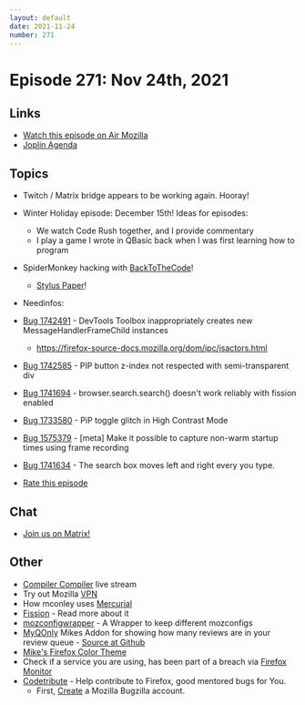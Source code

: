 ```yaml
---
layout: default
date: 2021-11-24
number: 271
---
```


# Episode 271: Nov 24th, 2021

## Links
* [Watch this episode on Air Mozilla](https://mzl.la/joy-of-coding-2021-11-24)
* [Joplin Agenda](https://mikeconley.ca/joc/agendas/Episode-0271.html)

## Topics
* Twitch / Matrix bridge appears to be working again. Hooray!
* Winter Holiday episode: December 15th! Ideas for episodes:
  - We watch Code Rush together, and I provide commentary
  - I play a game I wrote in QBasic back when I was first learning how to program
* SpiderMonkey hacking with [BackToTheCode](https://www.twitch.tv/BackToTheCode)!
  - [Stylus Paper](https://addons.mozilla.org/en-US/firefox/addon/stylus-paper/)!
* Needinfos:
* [Bug 1742491](https://bugzilla.mozilla.org/show_bug.cgi?id=1742491) - DevTools Toolbox inappropriately creates new MessageHandlerFrameChild instances
  - https://firefox-source-docs.mozilla.org/dom/ipc/jsactors.html
* [Bug 1742585](https://bugzilla.mozilla.org/show_bug.cgi?id=1742585) - PIP button z-index not respected with semi-transparent div
* [Bug 1741694](https://bugzilla.mozilla.org/show_bug.cgi?id=1741694) - browser.search.search() doesn't work reliably with fission enabled
* [Bug 1733580](https://bugzilla.mozilla.org/show_bug.cgi?id=1733580) - PiP toggle glitch in High Contrast Mode
* [Bug 1575379](https://bugzilla.mozilla.org/show_bug.cgi?id=1575379) - [meta] Make it possible to capture non-warm startup times using frame recording
* [Bug 1741634](https://bugzilla.mozilla.org/show_bug.cgi?id=1741634) - The search box moves left and right every you type.

* [Rate this episode](https://forms.gle/f11KhxnjBLUEsVNu8)

## Chat
* [Join us on Matrix!](https://matrix.to/#/!enWuAmKDOEEPYejXRk:mozilla.org?via=mozilla.org&via=raim.ist)

## Other
* [Compiler Compiler](https://www.twitch.tv/codehag) live stream
* Try out Mozilla [VPN](https://vpn.mozilla.org/)
* How mconley uses [Mercurial](https://mikeconley.github.io/documents/How_mconley_uses_Mercurial_for_Mozilla_code)
* [Fission](https://firefox-source-docs.mozilla.org/dom/dom/Fission.html) - Read more about it
* [mozconfigwrapper](https://github.com/ahal/mozconfigwrapper) - A Wrapper to keep different mozconfigs
* [MyQOnly](https://addons.mozilla.org/en-US/firefox/addon/myqonly/) Mikes Addon for showing how many reviews are in your review queue - [Source at Github](https://github.com/mikeconley/myqonly)
* [Mike's Firefox Color Theme](https://addons.mozilla.org/en-US/firefox/addon/electricbluegaloo/)
* Check if a service you are using, has been part of a breach via [Firefox Monitor](https://monitor.firefox.com/breaches)
* [Codetribute](https://codetribute.mozilla.org/) - Help contribute to Firefox, good mentored bugs for You.
  - First, [Create](https://bugzilla.mozilla.org/createaccount.cgi) a Mozilla Bugzilla account.

